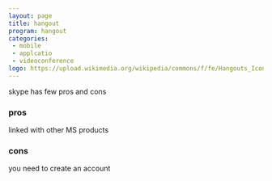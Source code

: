 ```yaml
---
layout: page
title: hangout
program: hangout
categories:
 - mobile
 - applcatio
 - videoconference
logo: https://upload.wikimedia.org/wikipedia/commons/f/fe/Hangouts_Icon.png
---
```


skype has few pros and cons

### pros
 linked with other MS products
 
### cons
 you need to create an account
